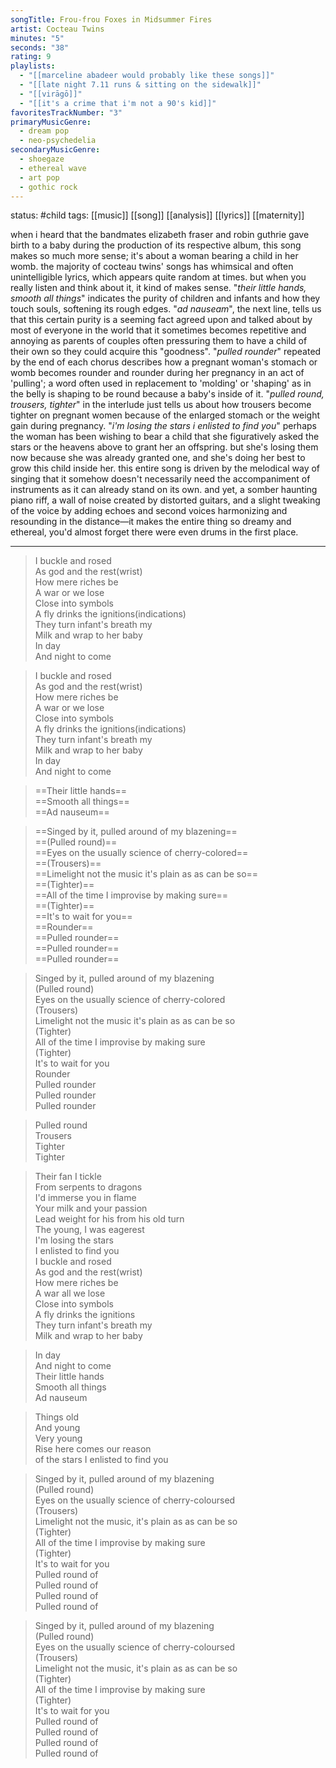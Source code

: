 ```yaml
---
songTitle: Frou-frou Foxes in Midsummer Fires
artist: Cocteau Twins
minutes: "5"
seconds: "38"
rating: 9
playlists:
  - "[[marceline abadeer would probably like these songs]]"
  - "[[late night 7.11 runs & sitting on the sidewalk]]"
  - "[[virāgō]]"
  - "[[it's a crime that i'm not a 90's kid]]"
favoritesTrackNumber: "3"
primaryMusicGenre:
  - dream pop
  - neo-psychedelia
secondaryMusicGenre:
  - shoegaze
  - ethereal wave
  - art pop
  - gothic rock
---
```

status: #child 
tags: [[music]] [[song]] [[analysis]] [[lyrics]] [[maternity]]

when i heard that the bandmates elizabeth fraser and robin guthrie gave birth to a baby during the production of its respective album, this song makes so much more sense; it's about a woman bearing a child in her womb. the majority of cocteau twins' songs has whimsical and often unintelligible lyrics, which appears quite random at times. but when you really listen and think about it, it kind of makes sense. "*their little hands, smooth all things*" indicates the purity of children and infants and how they touch souls, softening its rough edges. "*ad nauseam*", the next line, tells us that this certain purity is a seeming fact agreed upon and talked about by most of everyone in the world that it sometimes becomes repetitive and annoying as parents of couples often pressuring them to have a child of their own so they could acquire this "goodness". "*pulled rounder*" repeated by the end of each chorus describes how a pregnant woman's stomach or womb becomes rounder and rounder during her pregnancy in an act of 'pulling'; a word often used in replacement to 'molding' or 'shaping' as in the belly is shaping to be round because a baby's inside of it. "*pulled round, trousers, tighter*" in the interlude just tells us about how trousers become tighter on pregnant women because of the enlarged stomach or the weight gain during pregnancy. "*i'm losing the stars i enlisted to find you*" perhaps the woman has been wishing to bear a child that she figuratively asked the stars or the heavens above to grant her an offspring. but she's losing them now because she was already granted one, and she's doing her best to grow this child inside her. this entire song is driven by the melodical way of singing that it somehow doesn't necessarily need the accompaniment of instruments as it can already stand on its own. and yet, a somber haunting piano riff, a wall of noise created by distorted guitars, and a slight tweaking of the voice by adding echoes and second voices harmonizing and resounding in the distance—it makes the entire thing so dreamy and ethereal, you'd almost forget there were even drums in the first place. 

---

>I buckle and rosed   
>As god and the rest(wrist)  
>How mere riches be  
>A war or we lose  
>Close into symbols  
>A fly drinks the ignitions(indications)  
>They turn infant's breath my  
>Milk and wrap to her baby  
>In day  
>And night to come  
  
>I buckle and rosed   
>As god and the rest(wrist)  
>How mere riches be  
>A war or we lose  
>Close into symbols  
>A fly drinks the ignitions(indications)  
>They turn infant's breath my  
>Milk and wrap to her baby  
>In day  
>And night to come  
  
>==Their little hands==  
>==Smooth all things==  
>==Ad nauseum==  
  
>==Singed by it, pulled around of my blazening==  
>==(Pulled round)==  
>==Eyes on the usually science of cherry-colored==  
>==(Trousers)==  
>==Limelight not the music it's plain as as can be so==  
>==(Tighter)==  
>==All of the time I improvise by making sure==  
>==(Tighter)==  
>==It's to wait for you==  
>==Rounder==  
>==Pulled rounder==  
>==Pulled rounder==  
>==Pulled rounder==  
  
>Singed by it, pulled around of my blazening  
>(Pulled round)  
>Eyes on the usually science of cherry-colored  
>(Trousers)  
>Limelight not the music it's plain as as can be so  
>(Tighter)  
>All of the time I improvise by making sure  
>(Tighter)  
>It's to wait for you  
>Rounder  
>Pulled rounder  
>Pulled rounder  
>Pulled rounder  
  
>Pulled round  
>Trousers  
>Tighter  
>Tighter  
  
>Their fan I tickle  
>From serpents to dragons  
>I'd immerse you in flame  
>Your milk and your passion  
>Lead weight for his from his old turn  
>The young, I was eagerest  
>I'm losing the stars  
>I enlisted to find you  
>I buckle and rosed   
>As god and the rest(wrist)  
>How mere riches be  
>A war all we lose  
>Close into symbols  
>A fly drinks the ignitions  
>They turn infant's breath my  
>Milk and wrap to her baby  
  
>In day  
>And night to come  
>Their little hands  
>Smooth all things  
>Ad nauseum  
  
>Things old  
>And young  
>Very young  
>Rise here comes our reason  
>of the stars I enlisted to find you  
  
>Singed by it, pulled around of my blazening  
>(Pulled round)  
>Eyes on the usually science of cherry-coloursed  
>(Trousers)  
>Limelight not the music, it's plain as as can be so  
>(Tighter)  
>All of the time I improvise by making sure  
>(Tighter)  
>It's to wait for you  
>Pulled round of   
>Pulled round of   
>Pulled round of   
>Pulled round of   
  
>Singed by it, pulled around of my blazening  
>(Pulled round)  
>Eyes on the usually science of cherry-coloursed  
>(Trousers)  
>Limelight not the music, it's plain as as can be so  
>(Tighter)  
>All of the time I improvise by making sure  
>(Tighter)  
>It's to wait for you  
>Pulled round of   
>Pulled round of   
>Pulled round of   
>Pulled round of